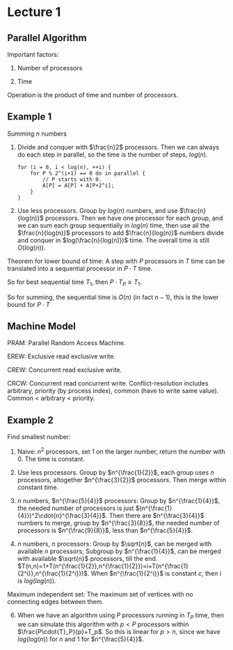 # Lecture 1

## Parallel Algorithm

Important factors:

1. Number of processors

2. Time

Operation is the product of time and number of processors.

## Example 1

Summing $n$ numbers

1. Divide and conquer with $\frac{n}2$ processors. Then we can always do each step in parallel, so the time is the number of steps, $log(n)$.

    ```
    for (i = 0, i < log(n), ++i) {
        for P % 2^(i+1) == 0 do in parallel {
            // P starts with 0.
            A[P] = A[P] + A[P+2^i];
        }
    }
    ```

2. Use less processors. Group by $log(n)$ numbers, and use $\frac{n}{log(n)}$ processors. Then we have one processor for each group, and we can sum each group sequentially in $log(n)$ time, then use all the $\frac{n}{log(n)}$ processors to add $\frac{n}{log(n)}$ numbers divide and conquer in $log(\frac{n}{log(n)})$ time. The overall time is still $O(log(n))$.

Theorem for lower bound of time: A step with $P$ processors in $T$ time can be translated into a sequential processor in $P\cdot{T}$ time.

So for best sequential time $T_1$, then $P\cdot{T_P}\geq{T}_1$.

So for summing, the sequential time is $O(n)$ (in fact $n-1$), this is the lower bound for $P\cdot{T}$

## Machine Model

PRAM: Parallel Random Access Machine.

EREW: Exclusive read exclusive write.

CREW: Concurrent read exclusive write.

CRCW: Concurrent read concurrent write. Conflict-resolution includes arbitrary, priority (by process index), common (have to write same value). Common < arbitrary < priority.

## Example 2

Find smallest number:

1. Naive: $n^2$ processors, set 1 on the larger number, return the number with 0. The time is constant.

2. Use less processors. Group by $n^{\frac{1}{2}}$, each group uses $n$ processors, altogether $n^{\frac{3}{2}}$ processors. Then merge within constant time.

3. $n$ numbers, $n^{\frac{5}{4}}$ processors: Group by $n^{\frac{1}{4}}$, the needed number of processors is just $(n^{\frac{1}{4}})^2\cdot{n}^{\frac{3}{4}}$. Then there are $n^{\frac{3}{4}}$ numbers to merge, group by $n^{\frac{3}{8}}$, the needed number of processors is $n^{\frac{9}{8}}$, less than $n^{\frac{5}{4}}$.

4. $n$ numbers, $n$ processors: Group by $\sqrt{n}$, can be merged with available $n$ processors; Subgroup by $n^{\frac{1}{4}}$, can be merged with available $\sqrt{n}$ processors, till the end. $T(n,n)=1+T(n^{\frac{1}{2}},n^{\frac{1}{2}})=i+T(n^{\frac{1}{2^i}},n^{\frac{1}{2^i}})$. When $n^{\frac{1}{2^i}}$ is constant $c$, then $i$ is $log(log(n))$.

Maximum independent set: The maximum set of vertices with no connecting edges between them.

6. When we have an algorithm using $P$ processors running in $T_P$ time, then we can simulate this algorithm with $p<P$ processors within $\frac{P\cdot{T}_P}{p}+T_p$. So this is linear for $p>n$, since we have $log(log(n))$ for $n$ and $1$ for $n^{\frac{5}{4}}$.
